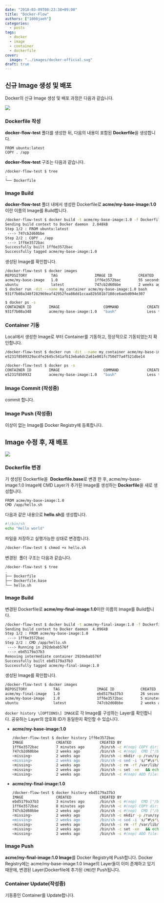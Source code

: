 ```yaml
---
date: "2018-03-09T08:23:38+09:00"
title: "Docker-Flow"
authors: ["1000jaeh"]
categories:
  - posts
tags:
  - docker
  - image
  - container
  - dockerfile
cover:
  image: "../images/docker-official.svg"
draft: true
---
```

## 신규 Image 생성 및 배포

Docker의 신규 Image 생성 및 배포 과정은 다음과 같습니다.

![](https://dzone.com/storage/temp/5288806-docker-stages.png)

### Dockerfile 작성

**docker-flow-test** 폴더를 생성한 뒤, 다음의 내용이 포함된 **Dockerfile**을 생성합니다.

``` text
FROM ubuntu:latest
COPY . /app
```

**docker-flow-test** 구조는 다음과 같습니다.

``` bash
/docker-flow-test $ tree
.
└── Dockerfile
```

### Image Build

**docker-flow-test** 폴더 내에서 생성한 Dockerfile로
**acme/my-base-image:1.0**이란 이름의 Image를 Build합니다.

``` bash
/docker-flow-test $ docker build -t acme/my-base-image:1.0 -f Dockerfile .
Sending build context to Docker daemon  2.048kB
Step 1/2 : FROM ubuntu:latest
 ---> 747cb2d60bbe
Step 2/2 : COPY . /app
 ---> 1ff6e3572bac
Successfully built 1ff6e3572bac
Successfully tagged acme/my-base-image:1.0
```

생성된 Image를 확인합니다.

``` bash
/docker-flow-test $ docker images
REPOSITORY           TAG                 IMAGE ID            CREATED             SIZE
acme/my-base-image   1.0                 1ff6e3572bac        55 seconds ago      122MB
ubuntu               latest              747cb2d60bbe        2 weeks ago         122MB
$ docker run -dit --name my_container acme/my-base-image:1.0 bash
931f7b08a348f282969eaf42952fea86dd1ccaa82b581b7108ce6aebd094e307

$ docker ps -s
CONTAINER ID        IMAGE                    COMMAND             CREATED                  STATUS              PORTS               NAMES               SIZE
931f7b08a348        acme/my-base-image:1.0   "bash"              Less than a second ago   Up 2 seconds                            my_container        0B (virtual 122MB)
```

### Container 기동

Local에서 생성한 Image로 부터 Container를 기동하고, 정상적으로
기동되었는지 확인합니다.

``` bash
/docker-flow-test $ docker run -dit --name my_container acme/my-base-image:1.0 bash
e5231f8509329acdfe2645c541afb13eba6dc2a61e001fc750d77a4f521dbe14

/docker-flow-test $ docker ps -s
CONTAINER ID        IMAGE                    COMMAND             CREATED                  STATUS              PORTS               NAMES               SIZE
e5231f850932        acme/my-base-image:1.0   "bash"              Less than a second ago   Up 2 seconds                            my_container        0B (virtual 122MB)
```

### Image Commit (작성중)

commit 합니다.

### Image Push (작성중)

이상이 없는 Image를 Docker Registry에 등록합니다. 

## Image 수정 후, 재 배포

![](http://pointful.github.io/docker-intro/docker-img/changes-and-updates.png)

### Dockerfile 변경

기 생성된 Dockerfile을  **Dockerfile.base**로 변경 한 후, acme/my-base-image:1.0 Image에 CMD Layer가 추가된 Image를 생성하는 **Dockerfile**을 새로 생성합니다.

``` text
FROM acme/my-base-image:1.0
CMD /app/hello.sh
```

다음과 같은 내용으로 **hello.sh**를 생성합니다.

``` bash
#!/bin/sh
echo "Hello world"
```

파일을 저장하고 실행가능한 상태로 변경합니다.

``` bash
/docker-flow-test $ chmod +x hello.sh
```

변경된  폴더 구조는 다음과 같습니다.

``` bash
/docker-flow-test $ tree
.
├── Dockerfile
├── Dockerfile.base
└── hello.sh
```

### Image Build

변경된 Dockerfile로 **acme/my-final-image:1.0**이란 이름의 Image를 Build합니다.

``` bash
/docker-flow-test $ docker build -t acme/my-final-image:1.0 -f Dockerfile .
Sending build context to Docker daemon  4.096kB
Step 1/2 : FROM acme/my-base-image:1.0
 ---> 1ff6e3572bac
Step 2/2 : CMD /app/hello.sh
 ---> Running in 292debab576f
 ---> ebd5179a37b3
Removing intermediate container 292debab576f
Successfully built ebd5179a37b3
Successfully tagged acme/my-final-image:1.0
```

생성된 Image를 확인합니다.

``` bash
/docker-flow-test $ docker images
REPOSITORY            TAG                 IMAGE ID            CREATED             SIZE
acme/my-final-image   1.0                 ebd5179a37b3        26 seconds ago      122MB
acme/my-base-image    1.0                 1ff6e3572bac        5 minutes ago       122MB
ubuntu                latest              747cb2d60bbe        2 weeks ago         122MB
```

`docker history \[OPTIONS\] IMAGE`로 각 Image를 구성하는 Layer를 확인합니다. 공유하는 Layer의 암호화 ID가 동일한지 확인할 수 있습니다.

- **acme/my-base-image:1.0**

    ``` bash
    /docker-flow-test $ docker history 1ff6e3572bac
    IMAGE               CREATED             CREATED BY                                      SIZE                COMMENT
    1ff6e3572bac        7 minutes ago       /bin/sh -c #(nop) COPY dir:b623b1c4cd3c38e...   31B                 
    747cb2d60bbe        2 weeks ago         /bin/sh -c #(nop)  CMD ["/bin/bash"]            0B                  
    <missing>           2 weeks ago         /bin/sh -c mkdir -p /run/systemd && echo '...   7B                  
    <missing>           2 weeks ago         /bin/sh -c sed -i 's/^#\s*\(deb.*universe\...   2.76kB              
    <missing>           2 weeks ago         /bin/sh -c rm -rf /var/lib/apt/lists/*          0B                  
    <missing>           2 weeks ago         /bin/sh -c set -xe   && echo '#!/bin/sh' >...   745B                
    <missing>           2 weeks ago         /bin/sh -c #(nop) ADD file:5b334adf9d9a225...   122MB     
    ```

- **acme/my-final-image:1.0**

    ``` bash
    /docker-flow-test $ docker history ebd5179a37b3
    IMAGE               CREATED             CREATED BY                                      SIZE                COMMENT
    ebd5179a37b3        3 minutes ago       /bin/sh -c #(nop)  CMD ["/bin/sh" "-c" "/a...   0B                  
    1ff6e3572bac        8 minutes ago       /bin/sh -c #(nop) COPY dir:b623b1c4cd3c38e...   31B                 
    747cb2d60bbe        2 weeks ago         /bin/sh -c #(nop)  CMD ["/bin/bash"]            0B                  
    <missing>           2 weeks ago         /bin/sh -c mkdir -p /run/systemd && echo '...   7B                  
    <missing>           2 weeks ago         /bin/sh -c sed -i 's/^#\s*\(deb.*universe\...   2.76kB              
    <missing>           2 weeks ago         /bin/sh -c rm -rf /var/lib/apt/lists/*          0B                  
    <missing>           2 weeks ago         /bin/sh -c set -xe   && echo '#!/bin/sh' >...   745B                
    <missing>           2 weeks ago         /bin/sh -c #(nop) ADD file:5b334adf9d9a225...   122MB   
    ```

### Image Push

**acme/my-final-image:1.0 Image**를 Docker Registry에 Push합니다. Docker Registry에는 acme/my-base-image:1.0 Image의 Layer들이 이미 존재하고 있기 때문에, 변경된 Layer(Dockerfile에 추가된 `CMD`)만 Push됩니다.

### Container Update(작성중)

기동중인 Container를 Update합니다.
